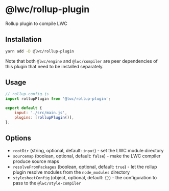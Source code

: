 # @lwc/rollup-plugin

Rollup plugin to compile LWC

## Installation

```sh
yarn add -D @lwc/rollup-plugin
```

Note that both `@lwc/engine` and `@lwc/compiler` are peer dependencies of this plugin that need to be installed separately.

## Usage

```js
// rollup.config.js
import rollupPlugin from '@lwc/rollup-plugin';

export default {
    input: './src/main.js',
    plugins: [rollupPlugin()],
};
```

## Options

-   `rootDir` (string, optional, default: `input`) - set the LWC module directory
-   `sourcemap` (boolean, optional, default: `false`) - make the LWC compiler produce source maps
-   `resolveFromPackages` (boolean, optional, default: `true`) - let the rollup plugin resolve modules from the `node_modules` directory
-   `stylesheetConfig` (object, optional, default: `{}`) - the configuration to pass to the `@lwc/style-compiler`
